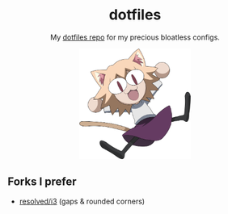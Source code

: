 <div align="center">

# dotfiles

My [dotfiles repo](https://github.com/Reefufui/dotfiles)
for my precious bloatless configs.

<img src="./.github/art.png" alt="art" width="220">
</div>

## Forks I prefer
- [resolved/i3](https://github.com/resloved/i3) (gaps & rounded corners)

